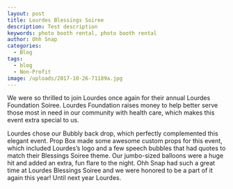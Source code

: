 ```yaml
---
layout: post
title: Lourdes Blessings Soiree
description: Test description
keywords: photo booth rental, photo booth rental
author: Ohh Snap
categories:
  - Blog
tags:
  - blog
  - Non-Profit
image: /uploads/2017-10-26-71189a.jpg
---
```

We were so thrilled to join Lourdes once again for their annual Lourdes Foundation Soiree. Lourdes Foundation raises money to help better serve those most in need in our community with health care, which makes this event extra special to us.

Lourdes chose our Bubbly back drop, which perfectly complemented this elegant event. Prop Box made some awesome custom props for this event, which included Lourdes’s logo and a few speech bubbles that had quotes to match their Blessings Soiree theme. Our jumbo-sized balloons were a huge hit and added an extra, fun flare to the night. Ohh Snap had such a great time at Lourdes Blessings Soiree and we were honored to be a part of it again this year\! Until next year Lourdes.